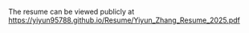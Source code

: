 The resume can be viewed publicly at https://yiyun95788.github.io/Resume/Yiyun_Zhang_Resume_2025.pdf
